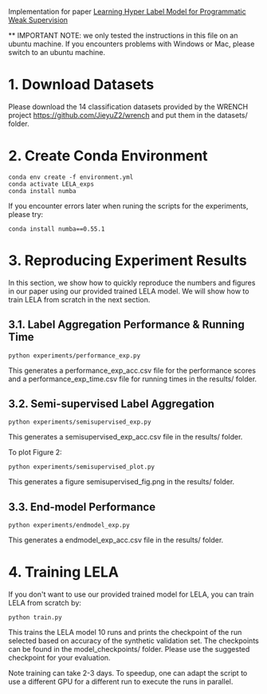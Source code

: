 Implementation for paper [Learning Hyper Label Model for Programmatic Weak Supervision](https://arxiv.org/abs/2207.13545)

** IMPORTANT NOTE: we only tested the instructions in this file on an ubuntu machine. If you encounters problems with Windows or Mac, please switch to an ubuntu machine. 

# 1. Download Datasets
Please download the 14 classification datasets provided by the WRENCH project https://github.com/JieyuZ2/wrench and put them in the datasets/ folder.

# 2. Create Conda Environment
```
conda env create -f environment.yml
conda activate LELA_exps
conda install numba
```
If you encounter errors later when runing the scripts for the experiments, please try:
```
conda install numba==0.55.1
```


# 3. Reproducing Experiment Results
In this section, we show how to quickly reproduce the numbers and figures in our paper using our provided trained LELA model. We will show how to train LELA from scratch in the next section.

## 3.1. Label Aggregation Performance & Running Time
```
python experiments/performance_exp.py
```
This generates a performance_exp_acc.csv file for the performance scores and a performance_exp_time.csv file for running times in the results/ folder. 
## 3.2. Semi-supervised Label Aggregation
```
python experiments/semisupervised_exp.py
```
This generates a semisupervised_exp_acc.csv file in the results/ folder. 

To plot Figure 2:
```
python experiments/semisupervised_plot.py
```
This generates a figure semisupervised_fig.png in the results/ folder.
## 3.3. End-model Performance
```
python experiments/endmodel_exp.py
```
This generates a endmodel_exp_acc.csv file in the results/ folder. 

# 4. Training LELA
If you don't want to use our provided trained model for LELA, you can train LELA from scratch by:
```
python train.py
```
This trains the LELA model 10 runs and prints the checkpoint of the run selected based on accuracy of the synthetic validation set. The checkpoints can be found in the model_checkpoints/ folder.
Please use the suggested checkpoint for your evaluation.

Note training can take 2-3 days. To speedup, one can adapt the script to use a different GPU for a different run to execute the runs in parallel.
